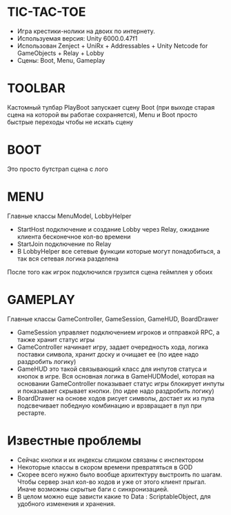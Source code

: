 # TIC-TAC-TOE
- Игра крестики-нолики на двоих по интернету.
- Используемая версия: Unity 6000.0.47f1
- Использован Zenject + UniRx + Addressables + Unity Netcode for GameObjects + Relay + Lobby
- Сцены: Boot, Menu, Gameplay
# TOOLBAR
Кастомный тулбар PlayBoot запускает сцену Boot (при выходе старая сцена на которой вы работае сохраняется), Menu и Boot просто быстрые переходы чтобы не искать сцену
# BOOT
Это просто бутстрап сцена с лого
# MENU
Главные классы MenuModel, LobbyHelper
- StartHost подключение и создание Lobby через Relay, ожидание клиента бесконечное кол-во времени
- StartJoin подключение по Relay
- В LobbyHelper все сетевые функции которые могут понадобиться, а так вся сетевая логика разделена

После того как игрок подключился грузится сцена геймплея у обоих
# GAMEPLAY
Главные классы GameController, GameSession, GameHUD, BoardDrawer
- GameSession управляет подключением игроков и отправкой RPC, а также хранит статус игры
- GameController начинает игру, задает очередность хода, логика поставки символа, хранит доску и очищает ее (по идее надо раздробить логику)
- GameHUD это такой связывающий класс для инпутов статуса и кнопок в игре. Вся основная логика в GameHUDModel, которая на основании GameController показывает статус игры блокирует инпуты и показывает скрывает кнопки. (по идее надо раздробить логику)
- BoardDrawer на основе ходов рисует символы, достает их из пула подсвечивает победную комбинацию и врзвращает в пул при рестарте.
# Известные проблемы
- Сейчас кнопки и их индексы слишком связаны с инспектором
- Некоторые классы в скором времени превратяться в GOD
- Скорее всего нужно было вообще архитектуру выстроить по шагам. Чтобы сервер знал кол-во ходов и уже от этого клиент прыгал. Иначе возможны скрытые баги с синхронизацией.
- В целом можно еще зависти какие то Data : ScriptableObject, для удобного изменения и хранения.
